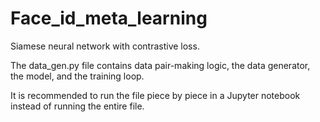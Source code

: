 # Face_id_meta_learning

Siamese neural network with contrastive loss.

The data_gen.py file contains data pair-making logic, the data generator, the model, and the training loop.

It is recommended to run the file piece by piece in a Jupyter notebook instead of running the entire file.
